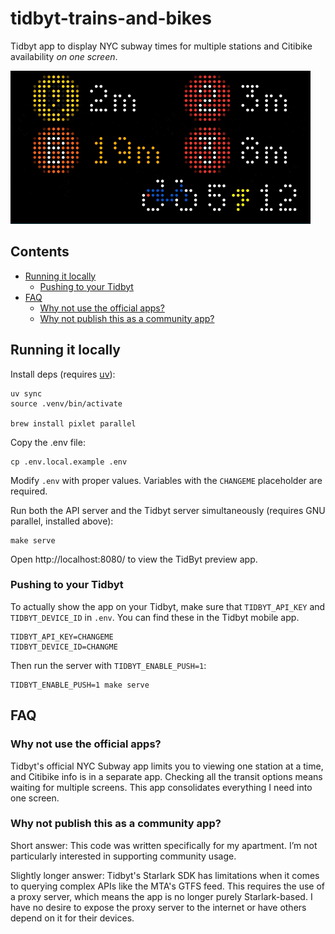 # tidbyt-trains-and-bikes

Tidbyt app to display NYC subway times for multiple stations and Citibike availability _on one screen_.

![Screenshot](./assets/screenshot.gif)

## Contents

<!-- START doctoc generated TOC please keep comment here to allow auto update -->
<!-- DON'T EDIT THIS SECTION, INSTEAD RE-RUN doctoc TO UPDATE -->

- [Running it locally](#running-it-locally)
  - [Pushing to your Tidbyt](#pushing-to-your-tidbyt)
- [FAQ](#faq)
  - [Why not use the official apps?](#why-not-use-the-official-apps)
  - [Why not publish this as a community app?](#why-not-publish-this-as-a-community-app)

<!-- END doctoc generated TOC please keep comment here to allow auto update -->

## Running it locally

Install deps (requires [uv](https://docs.astral.sh/uv/getting-started/installation/)):

```
uv sync
source .venv/bin/activate

brew install pixlet parallel
```

Copy the .env file:

```
cp .env.local.example .env
```

Modify `.env` with proper values. Variables with the `CHANGEME` placeholder are required.

Run both the API server and the Tidbyt server simultaneously (requires GNU parallel, installed above):

```
make serve
```

Open http://localhost:8080/ to view the TidByt preview app.

### Pushing to your Tidbyt

To actually show the app on your Tidbyt, make sure that `TIDBYT_API_KEY` and `TIDBYT_DEVICE_ID` in `.env`.
You can find these in the Tidbyt mobile app.

```
TIDBYT_API_KEY=CHANGEME
TIDBYT_DEVICE_ID=CHANGME
```

Then run the server with `TIDBYT_ENABLE_PUSH=1`:

```
TIDBYT_ENABLE_PUSH=1 make serve
```

## FAQ

### Why not use the official apps?

Tidbyt's official NYC Subway app limits you to viewing one station at a time, and Citibike info is in a separate app.
Checking all the transit options means waiting for multiple screens. This app consolidates everything I need
into one screen.

### Why not publish this as a community app?

Short answer: This code was written specifically for my apartment. I’m not particularly interested in supporting community usage.

Slightly longer answer: Tidbyt's Starlark SDK has limitations when it comes to querying complex APIs like the MTA's GTFS feed. This requires the use of a proxy server, which means the app is no longer purely Starlark-based. I have no desire to expose the proxy server to the internet or have others depend on it for their devices.
